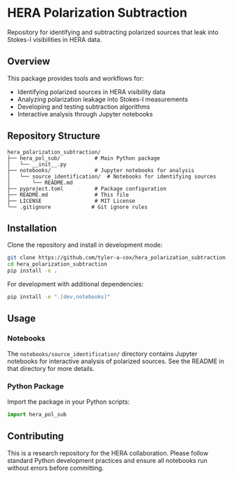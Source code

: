 # HERA Polarization Subtraction

Repository for identifying and subtracting polarized sources that leak into Stokes-I visibilities in HERA data.

## Overview

This package provides tools and workflows for:
- Identifying polarized sources in HERA visibility data
- Analyzing polarization leakage into Stokes-I measurements
- Developing and testing subtraction algorithms
- Interactive analysis through Jupyter notebooks

## Repository Structure

```
hera_polarization_subtraction/
├── hera_pol_sub/           # Main Python package
│   └── __init__.py
├── notebooks/              # Jupyter notebooks for analysis
│   └── source_identification/  # Notebooks for identifying sources
│       └── README.md
├── pyproject.toml          # Package configuration
├── README.md               # This file
├── LICENSE                 # MIT License
└── .gitignore             # Git ignore rules
```

## Installation

Clone the repository and install in development mode:

```bash
git clone https://github.com/tyler-a-cox/hera_polarization_subtraction.git
cd hera_polarization_subtraction
pip install -e .
```

For development with additional dependencies:
```bash
pip install -e ".[dev,notebooks]"
```

## Usage

### Notebooks
The `notebooks/source_identification/` directory contains Jupyter notebooks for interactive analysis of polarized sources. See the README in that directory for more details.

### Python Package
Import the package in your Python scripts:
```python
import hera_pol_sub
```

## Contributing

This is a research repository for the HERA collaboration. Please follow standard Python development practices and ensure all notebooks run without errors before committing.
